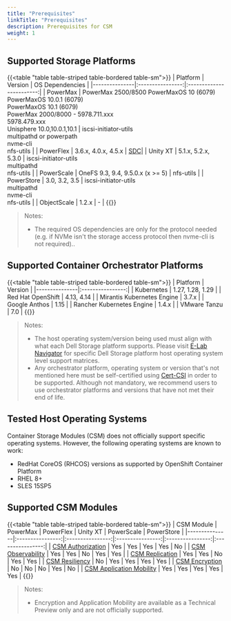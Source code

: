 ```yaml
---
title: "Prerequisites"
linkTitle: "Prerequisites"
description: Prerequisites for CSM 
weight: 1
---
```


## Supported Storage Platforms

{{<table "table table-striped table-bordered table-sm">}}
| Platform      | Version          | OS Dependencies          |
|---------------|:----------------:|:------------------------:|
| PowerMax    | PowerMax 2500/8500 PowerMaxOS 10 (6079)<br>PowerMaxOS 10.0.1 (6079)<br>PowerMaxOS 10.1 (6079)<br>PowerMax 2000/8000 - 5978.711.xxx<br>5978.479.xxx<br>Unisphere 10.0,10.0.1,10.1 | iscsi-initiator-utils<br>multipathd or powerpath<br>nvme-cli<br>nfs-utils |
| PowerFlex | 3.6.x, 4.0.x, 4.5.x | [SDC](https://www.dell.com/support/home/en-us/product-support/product/scaleio/drivers)|
| Unity XT | 5.1.x, 5.2.x, 5.3.0 | iscsi-initiator-utils<br>multipathd<br>nfs-utils |
| PowerScale | OneFS 9.3, 9.4, 9.5.0.x (x >= 5) | nfs-utils |
| PowerStore  | 3.0, 3.2, 3.5 | iscsi-initiator-utils<br>multipathd<br>nvme-cli<br>nfs-utils |
| ObjectScale | 1.2.x | - |
{{</table>}}

> Notes:
> * The required OS dependencies are only for the protocol needed (e.g. if NVMe isn't the storage access protocol then nvme-cli is not required)..

## Supported Container Orchestrator Platforms

{{<table "table table-striped table-bordered table-sm">}}
| Platform      | Version          |
|---------------|:----------------:|
| Kubernetes    | 1.27, 1.28, 1.29 |
| Red Hat OpenShift | 4.13, 4.14 |
| Mirantis Kubernetes Engine | 3.7.x |
| Google Anthos |        1.15      |
| Rancher Kubernetes Engine | 1.4.x |
| VMware Tanzu | 7.0 |
{{</table>}}

> Notes:
> * The host operating system/version being used must align with what each Dell Storage platform supports. Please visit [E-Lab Navigator](https://elabnavigator.dell.com/eln/modernHomeSSM) for specific Dell Storage platform host operating system level support matrices.
> * Any orchestrator platform, operating system or version that's not mentioned here must be self-certified using [Cert-CSI](../cert-csi/) in order to be supported.  Although not mandatory, we recommend users to use orchestrator platforms and versions that have not met their end of life.

## Tested Host Operating Systems

Container Storage Modules (CSM) does not officially support specific operating systems.  However, the following operating systems are known to work:
- RedHat CoreOS (RHCOS) versions as supported by OpenShift Container Platform
- RHEL 8+
- SLES 15SP5

## Supported CSM Modules

{{<table "table table-striped table-bordered table-sm">}}
| CSM Module      | PowerMax          | PowerFlex          | Unity XT          | PowerScale          | PowerStore          |
|---------------|:----------------:|:----------------:|:----------------:|:----------------:|:----------------:|
| [CSM Authorization](../authorization/) | Yes | Yes |  Yes | Yes | No | 
| [CSM Observability](../observability/) | Yes | Yes |  No | Yes | Yes |
| [CSM Replication](../replication/) | Yes | Yes |  No | Yes | Yes |
| [CSM Resiliency](../resiliency/) | No | Yes |  Yes | Yes | Yes |
| [CSM Encryption](../secure/encryption/) | No | No |  No | Yes | No |
| [CSM Application Mobility](../applicationmobility/) | Yes | Yes |  Yes | Yes | Yes |
{{</table>}}

> Notes:
> * Encryption and Application Mobility are available as a Technical Preview only and are not officially supported.
